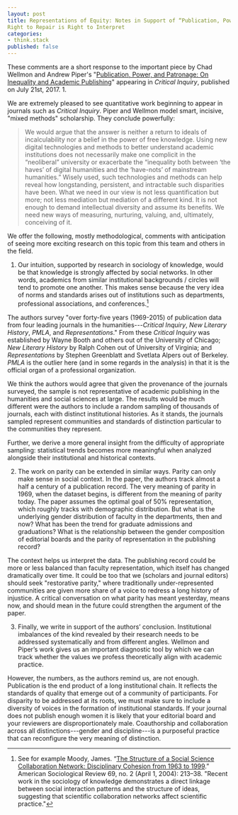 ```yaml
---
layout: post
title: Representations of Equity: Notes in Support of “Publication, Power, and Patronage: On Inequality and Academic Publishing” by Chad Wellmon and Andrew Piper
Right to Repair is Right to Interpret
categories:
- think.stack
published: false
---
```


These comments are a short response to the important piece by Chad Wellmon and
Andrew Piper's  "[Publication, Power, and Patronage: On Inequality and
Academic
Publishing](http://criticalinquiry.uchicago.edu/publication_power_and_patronage_on_inequality_and_academic_publishing/)"
appearing in *Critical Inquiry*, published on July 21st, 2017.  1. 

We are extremely pleased to see quantitative work beginning to appear in
journals such as *Critical Inquiry*. Piper and Wellmon model smart, incisive,
"mixed methods" scholarship. They conclude powerfully: 

> We would argue that the answer is neither a return to ideals of
> incalculability nor a belief in the power of free knowledge. Using new
> digital technologies and methods to better understand academic institutions
> does not necessarily make one complicit in the “neoliberal” university or
> exacerbate the “inequality both between ‘the haves’ of digital humanities
> and the ‘have-nots’ of mainstream humanities.” Wisely used, such
> technologies and methods can help reveal how longstanding, persistent, and
> intractable such disparities have been. What we need in our view is not less
> quantification but more; not less mediation but mediation of a different
> kind. It is not enough to demand intellectual diversity and assume its
> benefits. We need new ways of measuring, nurturing, valuing, and,
> ultimately, conceiving of it.  

We offer the following, mostly methodological, comments with anticipation of
seeing more exciting research on this topic from this team and others in the
field.  

1. Our intuition, supported by research in sociology of knowledge, would be
that knowledge is strongly affected by social networks. In other words,
academics from similar institutional backgrounds / circles will tend to
promote one another. This makes sense because the very idea of norms and
standards arises out of institutions such as departments, professional
associations, and conferences.[^1] 

The authors survey "over forty-five years (1969-2015) of publication data from
four leading journals in the humanities---*Critical Inquiry*, *New Literary
History*, *PMLA*, and *Representations*." From these *Critical Inquiry* was
established by Wayne Booth and others out of the University of Chicago; *New
Literary History* by Ralph Cohen out of University of Virginia; and
*Representations* by Stephen Greenblatt and Svetlata Alpers out of Berkeley.
*PMLA* is the outlier here (and in some regards in the analysis) in that it is
the official organ of a professional organization.  

We think the authors would agree that given the provenance of the journals
surveyed, the sample is not representative of academic publishing in the
humanities and social sciences at large. The results would be much different
were the authors to include a random sampling of thousands of journals, each
with distinct institutional histories. As it stands, the journals sampled
represent communities and standards of distinction particular to the
communities they represent.

Further, we derive a more general insight from the difficulty of appropriate
sampling: statistical trends becomes more meaningful when analyzed alongside
their institutional and historical contexts.  

2. The work on parity can be extended in similar ways. Parity can only make
sense in social context. In the paper, the authors track almost a half a
century of a publication record. The very meaning of parity in 1969, when the
dataset begins, is different from the meaning of parity today. The paper
assumes the optimal goal of 50% representation, which roughly tracks with
demographic distribution. But what is the underlying gender distribution of
faculty in the departments, then and now? What has been the trend for graduate
admissions and graduations? What is the relationship between the gender
composition of editorial boards and the parity of representation in the
publishing record?

The context helps us interpret the data. The publishing record could be more
or less balanced than faculty representation, which itself has changed
dramatically over time. It could be too that we (scholars and journal editors)
should seek "restorative parity," where traditionally under-represented
communities are given more share of a voice to redress a long history of
injustice. A critical conversation on what parity has meant yesterday, means
now, and should mean in the future could strengthen the argument of the paper. 

3. Finally, we write in support of the authors’ conclusion. Institutional
imbalances of the kind revealed by their research needs to be addressed
systematically and from different angles. Wellmon and Piper’s work gives us an
important diagnostic tool by which we can track whether the values we profess
theoretically align with academic practice. 

However, the numbers, as the authors remind us, are not enough. Publication is
the end product of a long institutional chain. It reflects the standards of
quality that emerge out of a community of participants. For disparity to be
addressed at its roots, we must make sure to include a diversity of voices in
the formation of institutional standards. If your journal does not publish
enough women it is likely that your editorial board and your reviewers are
disproportionately male. Coauthorship and collaboration across all
distinctions---gender and discipline---is a purposeful practice that can
reconfigure the very meaning of distinction.

[^1]: See for example Moody, James. “[The Structure of a Social Science
Collaboration Network: Disciplinary Cohesion from 1963 to
1999](http://journals.sagepub.com/doi/abs/10.1177/000312240406900204).”
American Sociological Review 69, no. 2 (April 1, 2004): 213–38. "Recent work
in the sociology of knowledge demonstrates a direct linkage between social
interaction patterns and the structure of ideas, suggesting that scientific
collaboration networks affect scientific practice."


